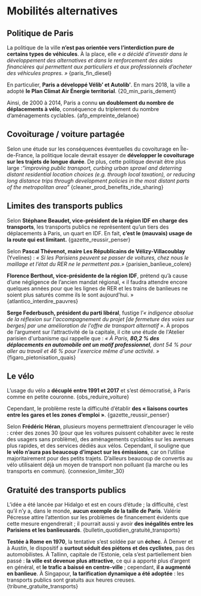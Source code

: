 # Mobilités alternatives

## Politique de Paris

La politique de la ville **n’est pas orientée vers l’interdiction pure de certains types de véhicules**. À la place, elle *« a décidé d’investir dans le développement des alternatives et dans le renforcement des aides financières qui permettent aux particuliers et aux professionnels d’acheter des véhicules propres. »* {paris_fin_diesel}

En particulier, **Paris a développé Vélib’ et Autolib’**. En mars 2018, la ville a adopté **le Plan Climat Air Énergie territorial**. {20_min_paris_dement}

Ainsi, de 2000 à 2014, Paris a connu **un doublement du nombre de déplacements à vélo**, conséquence du triplement du nombre d’aménagements cyclables. {afp_empreinte_delanoe}

## Covoiturage / voiture partagée

Selon une étude sur les conséquences éventuelles du covoiturage en Île-de-France, la politique locale devrait essayer de **développer le covoiturage sur les trajets de longue durée**. De plus, cette politique devrait être plus large :*“improving public transport, curbing urban sprawl and deterring distant residential location choices (e.g. through local taxation), or reducing long distance trips through development policies in the most distant parts of the metropolitan area”* {cleaner_prod_benefits_ride_sharing}

## Limites des transports publics
Selon **Stéphane Beaudet, vice-président de la région IDF en charge des transports**, les transports publics ne représentent qu’un tiers des déplacements à Paris, un quart en IDF. En fait, **c’est le (mauvais) usage de la route qui est limitant.** {gazette_reussir_penser}

Selon **Pascal Thévenot, maire Les Républicains de Vélizy-Villacoublay** (Yvelines) : *« Si les Parisiens peuvent se passer de voitures, chez nous le maillage et l’état du RER ne le permettent pas.»* {parisien_banlieue_colere}

**Florence Berthout, vice-présidente de la région IDF**, prétend qu’à cause d’une négligence de l’ancien mandat régional, « il faudra attendre encore quelques années pour que les lignes de RER et les trains de banlieues ne soient plus saturés comme ils le sont aujourd'hui. » {atlantico_interdire_pauvres}

**Serge Federbusch, président du parti libéral**, fustige l’*« indigence absolue de la réflexion sur l'accompagnement du projet [de fermeture des voies sur berges] par une amélioration de l'offre de transport alternatif »*. À propos de l’argument sur l’attractivité de la capitale, il cite une étude de l'Atelier parisien d'urbanisme qui rappelle que : *« À Paris, **80,2 % des déplacements en automobile ont un motif professionnel**, dont 54 % pour aller au travail et 46 % pour l'exercice même d'une activité. »* {figaro_pietonisation_quais}

## Le vélo
L’usage du vélo a **décuplé entre 1991 et 2017** et s’est démocratisé, à Paris comme en petite couronne. {obs_reduire_voiture}

Cependant, le problème reste la difficulté d’établir **des « liaisons courtes entre les gares et les zones d’emploi »**. {gazette_reussir_penser}

Selon **Frédéric Héran**, plusieurs moyens permettraient d’encourager le vélo : créer des zones 30 (pour que les voitures puissent cohabiter avec le reste des usagers sans problème), des aménagements cyclables sur les avenues plus rapides, et des services dédiés aux vélos. Cependant, il souligne que **le vélo n’aura pas beaucoup d’impact sur les émissions**, car on l’utilise majoritairement pour des petits trajets. D’ailleurs beaucoup de convertis au vélo utilisaient déjà un moyen de transport non polluant (la marche ou les transports en commun). {connexion_limiter_30}

## Gratuité des transports publics

L’idée a été lancée par Hidalgo et est en cours d’étude ; la difficulté, c’est qu’il n’y a, dans le monde, **aucun exemple de la taille de Paris**.
Valérie Pécresse attire l’attention sur les problèmes de financement évidents que cette mesure engendrerait ; il pourrait aussi y avoir **des inégalités entre les Parisiens et les banlieusards**. {bulletin_quotidien_gratuité_transports}

**Testée à Rome en 1970**, la tentative s’est soldée par un **échec**.
À Denver et à Austin, le dispositif a **surtout séduit des piétons et des cyclistes**, pas des automobilistes.
À Tallinn, capitale de l’Estonie, cela s’est partiellement bien passé : **la ville est devenue plus attractive**, ce qui a apporté plus d’argent en général, et **le trafic a baissé en centre-ville** ; cependant, **il a augmenté en banlieue**.
À Singapour, **la tarification dynamique a été adoptée** : les transports publics sont gratuits aux heures creuses. {tribune_gratuite_transports}
